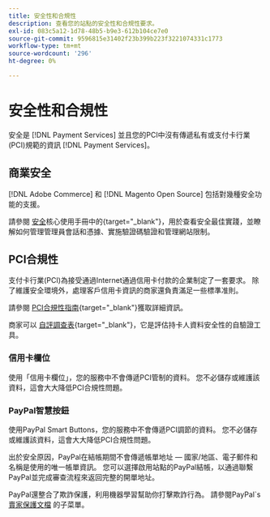 ```yaml
---
title: 安全性和合規性
description: 查看您的站點的安全性和合規性要求。
exl-id: 083c5a12-1d78-48b5-b9e3-612b104ce7e0
source-git-commit: 9596815e31402f23b399b223f3221074331c1773
workflow-type: tm+mt
source-wordcount: '296'
ht-degree: 0%

---
```


# 安全性和合規性

安全是 [!DNL Payment Services] 並且您的PCI中沒有傳遞私有或支付卡行業(PCI)規範的資訊 [!DNL Payment Services]。

## 商業安全

[!DNL Adobe Commerce] 和 [!DNL Magento Open Source] 包括對幾種安全功能的支援。

請參閱 [安全](https://docs.magento.com/user-guide/stores/security.html)核心使用手冊中的{target=&quot;_blank&quot;}，用於查看安全最佳實踐，並瞭解如何管理管理員會話和憑據、實施驗證碼驗證和管理網站限制。

## PCI合規性

支付卡行業(PCI)為接受通過Internet通過信用卡付款的企業制定了一套要求。 除了維護安全環境外，處理客戶信用卡資訊的商家還負責滿足一些標準准則。

請參閱 [PCI合規性指南](https://docs.magento.com/user-guide/stores/compliance-pci.html){target=&quot;_blank&quot;}獲取詳細資訊。

商家可以 [自評調查表](https://www.pcisecuritystandards.org/pci_security/completing_self_assessment){target=&quot;_blank&quot;}，它是評估持卡人資料安全性的自驗證工具。

### 信用卡欄位

使用「信用卡欄位」，您的服務中不會傳遞PCI管制的資料。 您不必儲存或維護該資料，這會大大降低PCI合規性問題。

### PayPal智慧按鈕

使用PayPal Smart Buttons，您的服務中不會傳遞PCI調節的資料。 您不必儲存或維護該資料，這會大大降低PCI合規性問題。

出於安全原因，PayPal在結帳期間不會傳遞帳單地址 — 國家/地區、電子郵件和名稱是使用的唯一帳單資訊。 您可以選擇啟用站點的PayPal結帳，以通過聯繫PayPal並完成審查流程來返回完整的開單地址。

PayPal還整合了欺詐保護，利用機器學習幫助你打擊欺詐行為。 請參閱PayPal`s [賣家保護文檔](https://www.paypal.com/us/webapps/mpp/security/seller-protection) 的子菜單。
